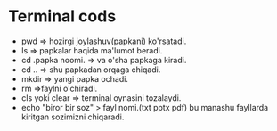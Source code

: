 # Terminal cods
- pwd => hozirgi joylashuv(papkani) ko'rsatadi.
- ls => papkalar haqida ma'lumot beradi.
- cd .papka noomi. => va o'sha papkaga kiradi.
- cd .. => shu papkadan orqaga chiqadi.
- mkdir => yangi papka ochadi.
- rm =>faylni o'chiradi.
- cls yoki clear => terminal oynasini tozalaydi.
- echo "biror bir soz" > fayl nomi.(txt pptx pdf) bu manashu fayllarda kiritgan sozimizni chiqaradi.

